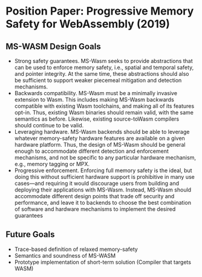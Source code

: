 # Position Paper: Progressive Memory Safety for WebAssembly (2019)

## MS-WASM Design Goals
- Strong safety guarantees. MS-Wasm seeks to provide abstractions that can be used to enforce memory safety, i.e., spatial and temporal safety, and pointer integrity. At the same time, these abstractions should also be sufficient to support weaker piecemeal mitigation and detection mechanisms.
- Backwards compatibility. MS-Wasm must be a minimally invasive extension to Wasm. This includes making MS-Wasm backwards compatible with existing Wasm toolchains, and making all of its features opt-in. Thus, existing Wasm binaries should remain valid, with the same semantics as before. Likewise, existing source-toWasm compilers should continue to be valid.
- Leveraging hardware. MS-Wasm backends should be able to leverage whatever memory-safety hardware features are available on a given hardware platform. Thus, the design of MS-Wasm should be general enough to accommodate different detection and enforcement mechanisms, and not be specific to any particular hardware mechanism, e.g., memory tagging or MPX.
- Progressive enforcement. Enforcing full memory safety is the ideal, but doing this without sufficient hardware support is prohibitive in many use cases—and requiring it would discourage users from building and deploying their applications with MS-Wasm. Instead, MS-Wasm should accommodate different design points that trade off security and performance, and leave it to backends to choose the best combination of software and hardware mechanisms to implement the desired guarantees

## Future Goals
- Trace-based definition of relaxed memory-safety
- Semantics and soundness of MS-WASM
- Prototype implementation of short-term solution (Compiler that targets WASM)